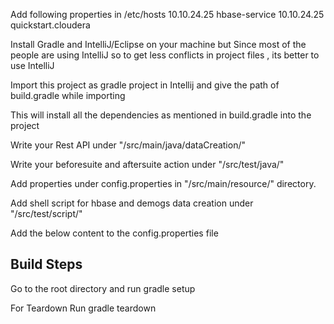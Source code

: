Add following properties in /etc/hosts
10.10.24.25 hbase-service
10.10.24.25 quickstart.cloudera

Install Gradle and IntelliJ/Eclipse on your machine but Since most of the people are using IntelliJ so to get less conflicts in project files , its better to use IntelliJ

Import this project as gradle project in Intellij and give the path of build.gradle while importing

This will install all the dependencies as mentioned in build.gradle into the project

Write your Rest API  under "/src/main/java/dataCreation/"

Write your beforesuite and aftersuite action under "/src/test/java/"

Add properties under config.properties in "/src/main/resource/" directory.

Add shell script for hbase and demogs data creation under "/src/test/script/"

Add the below content to the config.properties file





Build Steps
---------------------


Go to the root directory and run 
gradle setup


For Teardown Run 
gradle teardown

